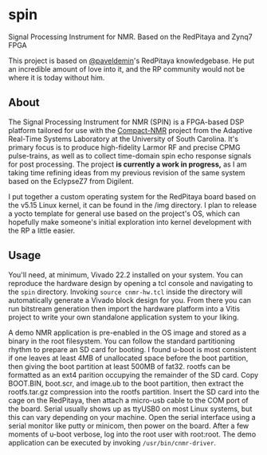 # spin
Signal Processing Instrument for NMR. Based on the RedPitaya and Zynq7 FPGA 

This project is based on [@paveldemin](https://www.github.com/paveldemin)'s RedPitaya knowledgebase. He put an incredible amount of love into it, and the RP community would not be where it is today without him.

## About
The Signal Processing Instrument for NMR (SPIN) is a FPGA-based DSP platform tailored for use with the [Compact-NMR](https://github.com/ARTS-Laboratory/Compact-NMR) project from the Adaptive Real-Time Systems Laboratory at the University of South Carolina. It's primary focus is to produce high-fidelity Larmor RF and precise CPMG pulse-trains, as well as to collect time-domain spin echo response signals for post processing. The project **is currently a work in progress,** as I am taking time refining ideas from my previous revision of the same system based on the EclypseZ7 from Digilent. 

I put together a custom operating system for the RedPitaya board based on the v5.15 Linux kernel, it can be found in the /img directory. I plan to release a yocto template for general use based on the project's OS, which can hopefully make someone's initial exploration into kernel development with the RP a little easier. 

## Usage
You'll need, at minimum, Vivado 22.2 installed on your system. You can reproduce the hardware design by opening a tcl console and navigating to the `spin` directory. Invoking `source cnmr-hw.tcl` inside the directory will automatically generate a Vivado block design for you. From there you can run bitstream generation then import the hardware platform into a Vitis project to write your own standalone application system to your liking. 

A demo NMR application is pre-enabled in the OS image and stored as a binary in the root filesystem. You can follow the standard partitioning rhythm to prepare an SD card for booting. I found u-boot is most consistent if one leaves at least 4MB of unallocated space before the boot partition, then giving the boot partition at least 500MB of fat32. rootfs can be formatted as an ext4 parition occupying the remainder of the SD card. Copy BOOT.BIN, boot.scr, and image.ub to the boot partition, then extract the rootfs.tar.gz compression into the rootfs partition. Insert the SD card into the cage on the RedPitaya, then attach a micro-usb cable to the COM port of the board. Serial usually shows up as ttyUSB0 on most Linux systems, but this can vary depending on your machine. Open the serial interface using a serial monitor like putty or minicom, then power on the board. After a few moments of u-boot verbose, log into the root user with root:root. The demo application can be executed by invoking `/usr/bin/cnmr-driver`.  



